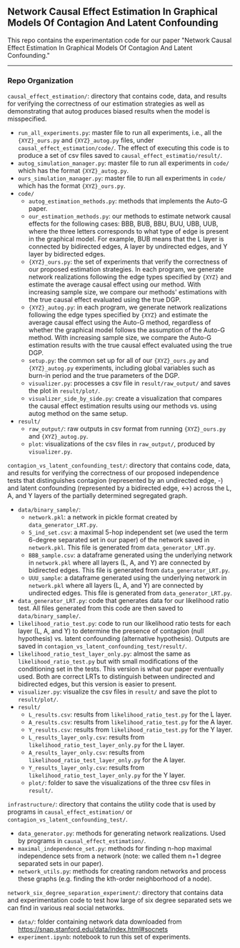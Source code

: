 ## Network Causal Effect Estimation In Graphical Models Of Contagion And Latent Confounding

This repo contains the experimentation code for our paper "Network Causal Effect Estimation In Graphical Models Of Contagion And Latent Confounding."

---

### Repo Organization
`causal_effect_estimation/`: directory that contains code, data, and results
for verifying the correctness of our estimation strategies as well as demonstrating that autog produces biased results when the model is misspecified.
- `run_all_experiments.py`: master file to run all experiments, i.e., all the `{XYZ}_ours.py` and `{XYZ}_autog.py` files, under `causal_effect_estimation/code/`. The effect of executing this code is to produce a set of csv files saved to `causal_effect_estimatio/result/`. 
- `autog_simulation_manager.py`: master file to run all experiments in `code/` which has the format `{XYZ}_autog.py`.  
- `ours_simulation_manager.py`: master file to run all experiments in `code/` which has the format `{XYZ}_ours.py`.  
- `code/`
    - `autog_estimation_methods.py`: methods that implements the Auto-G paper. 
    - `our_estimation_methods.py`: our methods to estimate network causal effects for the following cases: BBB, BUB, BBU, BUU, UBB, UUB, where the three letters corresponds to what type of edge is present in the graphical model. For example, BUB means that the L layer is connected by bidirected edges, A layer by undirected edges, and Y layer by bidirected edges.  
    - `{XYZ}_ours.py`: the set of experiments that verify the correctness of our proposed estimation strategies. In each program, we generate network realizations following the edge types specified by `{XYZ}` and estimate the average causal effect using our method. With increasing sample size, we compare our methods' estimations with the true causal effect evaluated using the true DGP.
    - `{XYZ}_autog.py`: in each program, we generate network realizations following the edge types specified by `{XYZ}` and estimate the average causal effect using the Auto-G method, regardless of whether the graphical model follows the assumption of the Auto-G method. With increasing sample size, we compare the Auto-G estimation results with the true causal effect evaluated using the true DGP. 
    - `setup.py`: the common set up for all of our `{XYZ}_ours.py` and `{XYZ}_autog.py` experiments, including global variables such as burn-in period and the true parameters of the DGP.
    - `visualizer.py`: processes a csv file in `result/raw_output/` and saves the plot in `result/plot/`.
    - `visualizer_side_by_side.py`: create a visualization that compares the causal effect estimation results using our methods vs. using autog method on the same setup. 
- `result/`
    - `raw_output/`: raw outputs in csv format from running `{XYZ}_ours.py` and `{XYZ}_autog.py`.
    - `plot`: visualizations of the csv files in `raw_output/`, produced by `visualizer.py`.

`contagion_vs_latent_confounding_test/`: directory that contains code, data, and results for verifying the correctness of our proposed independence tests that distinguishes contagion (represented by an undirected edge, -) and latent confounding (represented by a bidirected edge, <->) across the L, A, and Y layers of the partially determined segregated graph.
- `data/binary_sample/`: 
    - `network.pkl`: a network in pickle format created by `data_generator_LRT.py`.
    - `5_ind_set.csv`: a maximal 5-hop independent set (we used the term 6-degree separated set in our paper) of the network saved in `network.pkl`. This file is generated from `data_generator_LRT.py`.
    - `BBB_sample.csv`: a dataframe generated using the underlying network in `network.pkl` where all layers (L, A, and Y) are connected by bidirected edges. This file is generated from `data_generator_LRT.py`.
    - `UUU_sample`: a dataframe generated using the underlying network in `network.pkl` where all layers (L, A, and Y) are connected by undirected edges. This file is generated from `data_generator_LRT.py`.
- `data_generator_LRT.py`: code that generates data for our likelihood ratio test. All files generated from this code are then saved to `data/binary_sample/`. 
- `likelihood_ratio_test.py`: code to run our likelihood ratio tests for each layer (L, A, and Y) to determine the presence of contagion (null hypothesis) vs. latent confounding (alternative hypothesis). Outputs are saved in `contagion_vs_latent_confounding_test/result/`.
- `likelihood_ratio_test_layer_only.py`: almost the same as `likelihood_ratio_test.py` but with small modifications of the conditioning set in the tests. This version is what our paper eventually used. Both are correct LRTs to distinguish between undirected and bidirected edges, but this version is easier to present. 
- `visualizer.py`: visualize the csv files in `result/` and save the plot to `result/plot/`.
- `result/`
    - `L_results.csv`: results from `likelihood_ratio_test.py` for the L layer.
    - `A_results.csv`: results from `likelihood_ratio_test.py` for the A layer.
    - `Y_results.csv`: results from `likelihood_ratio_test.py` for the Y layer.
    - `L_results_layer_only.csv`: results from `likelihood_ratio_test_layer_only.py` for the L layer.
    - `A_results_layer_only.csv`: results from `likelihood_ratio_test_layer_only.py` for the A layer.
    - `Y_results_layer_only.csv`: results from `likelihood_ratio_test_layer_only.py` for the Y layer.
    - `plot/`: folder to save the visualizations of the three csv files in `result/`. 

`infrastructure/`: directory that contains the utility code that is used by programs in `causal_effect_estimation/` or `contagion_vs_latent_confounding_test/`.
-   `data_generator.py`: methods for generating network realizations. Used by programs in `causal_effect_estimation/`.
-   `maximal_independence_set.py`: methods for finding n-hop maximal independence sets from a network (note: we called them n+1 degree separated sets in our paper).
-   `network_utils.py`: methods for creating random networks and process these graphs (e.g. finding the kth-order neighborhood of a node). 

`network_six_degree_separation_experiment/`: directory that contains data and experimentation code to test how large of six degree separated sets we can find in various real social networks. 
-   `data/`: folder containing network data downloaded from https://snap.stanford.edu/data/index.html#socnets
-   `experiment.ipynb`: notebook to run this set of experiments. 
